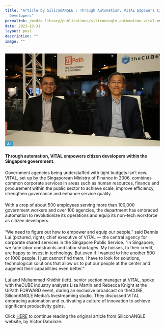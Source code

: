 ```yaml
---
title: "Article by SiliconANGLE : Through Automation, VITAL Empowers Citizen
  Developers"
permalink: /media-library/publications/siliconangle-automation-vital-empowers/
date: 2023-10-31
layout: post
description: ""
image: ""
---
```

![](/images/siliconangle_img.jpg)<p style="font-size: 20px;color:#585858;text-align:justify;">

<b>Through automation, VITAL empowers citizen developers within the Singapore government.</b>

</p>

<p style="font-size: 20px;color:#585858;text-align:justify;">

Government agencies being understaffed with tight budgets isn’t new. VITAL, set up by the Singaporean Ministry of Finance in 2006, combines common corporate services in areas such as human resources, finance and procurement within the public sector to achieve scale, improve efficiency, strengthen governance and enhance service quality. </p>

<p style="font-size: 20px;color:#585858;text-align:justify;">

With a crop of about 500 employees serving more than 100,000 government workers and over 100 agencies, the department has embraced automation to revolutionize its operations and equip its non-tech workforce as citizen developers. </p>

<p style="font-size: 20px;color:#585858;text-align:justify;">

“We need to figure out how to empower and equip our people,” said Dennis Lui (pictured, right), chief executive of VITAL — the central agency for corporate shared services in the Singapore Public Service. “In Singapore, we face labor constraints and labor shortages. My bosses, to their credit, are happy to invest in technology. But even if I wanted to hire another 500 or 1000 people, I just cannot find them. I have to look for solutions, technological solutions that allow us to put our people at the center and augment their capabilities even better.” </p>

<p style="font-size: 20px;color:#585858;text-align:justify;">

Lui and Muhammad Khidhir (left), senior section manager at VITAL, spoke with theCUBE industry analysts Lisa Martin and Rebecca Knight at the UiPath FORWARD event, during an exclusive broadcast on theCUBE, SiliconANGLE Media’s livestreaming studio. They discussed VITAL embracing automation and cultivating a culture of innovation to achieve significant productivity gains.</p>

<p style="font-size: 16px;color:#585858;text-align:justify;">

Click <a href="https://siliconangle.com/2023/10/27/automation-vital-empowers-citizen-developers-within-singapore-government-uipathforward"> HERE</a> to continue reading the original article from SiliconANGLE website, by Victor Dabrinze.

</p>